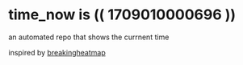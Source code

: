 # time_now is (( 1709010000696 ))

an automated repo that shows the currnent time

inspired by [breakingheatmap](https://github.com/breakingheatmap/breakingheatmap)